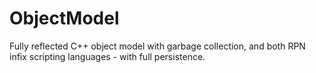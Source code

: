 ObjectModel
===========

Fully reflected C++ object model with garbage collection, and both RPN infix scripting languages - with full persistence.
